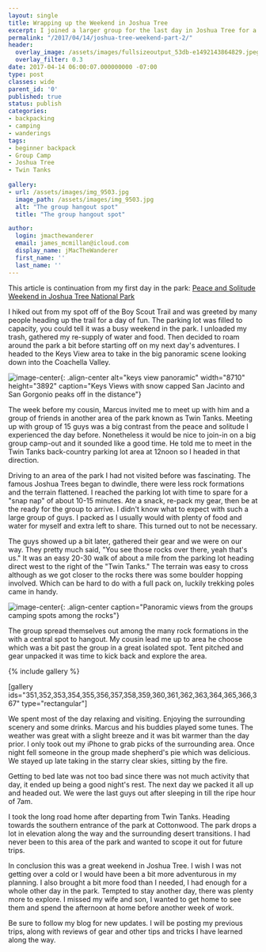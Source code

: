 ```yaml
---
layout: single
title: Wrapping up the Weekend in Joshua Tree
excerpt: I joined a larger group for the last day in Joshua Tree for a different kind of camping from the day before.
permalink: "/2017/04/14/joshua-tree-weekend-part-2/"
header:
  overlay_image: /assets/images/fullsizeoutput_53db-e1492143864829.jpeg
  overlay_filter: 0.3
date: 2017-04-14 06:00:07.000000000 -07:00
type: post
classes: wide
parent_id: '0'
published: true
status: publish
categories:
- backpacking
- camping
- wanderings
tags:
- beginner backpack
- Group Camp
- Joshua Tree
- Twin Tanks
  
gallery:
- url: /assets/images/img_9503.jpg
  image_path: /assets/images/img_9503.jpg
  alt: "The group hangout spot"
  title: "The group hangout spot"

author:
  login: jmacthewanderer
  email: james_mcmillan@icloud.com
  display_name: jMacTheWanderer
  first_name: ''
  last_name: ''
---
```


This article is continuation from my first day in the park: [Peace and Solitude Weekend in Joshua Tree National Park](/2017/04/12/joshua-tree-weekend-part-1/)


I hiked out from my spot off of the Boy Scout Trail and was greeted by many people heading up the trail for a day of fun. The parking lot was filled to capacity, you could tell it was a busy weekend in the park. I unloaded my trash, gathered my re-supply of water and food. Then decided to roam around the park a bit before starting off on my next day's adventures. I headed to the Keys View area to take in the big panoramic scene looking down into the Coachella Valley.

![image-center](https://jmacthewanderer.files.wordpress.com/2017/04/fullsizeoutput_53d9.jpeg){: .align-center alt="keys view panoramic" width="8710" height="3892" caption="Keys Views with snow capped San Jacinto and San Gorgonio peaks off in the distance"}

The week before my cousin, Marcus invited me to meet up with him and a group of friends in another area of the park known as Twin Tanks. Meeting up with group of 15 guys was a big contrast from the peace and solitude I experienced the day before. Nonetheless it would be nice to join-in on a big group camp-out and it sounded like a good time. He told me to meet in the Twin Tanks back-country parking lot area at 12noon so I headed in that direction.

Driving to an area of the park I had not visited before was fascinating. The famous Joshua Trees began to dwindle, there were less rock formations and the terrain flattened. I reached the parking lot with time to spare for a "snap nap" of about 10-15 minutes. Ate a snack, re-pack my gear, then be at the ready for the group to arrive. I didn't know what to expect with such a large group of guys. I packed as I usually would with plenty of food and water for myself and extra left to share. This turned out to not be necessary.

The guys showed up a bit later, gathered their gear and we were on our way. They pretty much said, "You see those rocks over there, yeah that's us." It was an easy 20-30 walk of about a mile from the parking lot heading direct west to the right of the "Twin Tanks." The terrain was easy to cross although as we got closer to the rocks there was some boulder hopping involved. Which can be hard to do with a full pack on, luckily trekking poles came in handy.

![image-center](https://jmacthewanderer.files.wordpress.com/2017/04/fullsizeoutput_53da.jpeg){: .align-center caption="Panoramic views from the groups camping spots among the rocks"}

The group spread themselves out among the many rock formations in the with a central spot to hangout. My cousin lead me up to area he choose which was a bit past the group in a great isolated spot. Tent pitched and gear unpacked it was time to kick back and explore the area.

{% include gallery %}

[gallery ids="351,352,353,354,355,356,357,358,359,360,361,362,363,364,365,366,367" type="rectangular"]

We spent most of the day relaxing and visiting. Enjoying the surrounding scenery and some drinks. Marcus and his buddies played some tunes. The weather was great with a slight breeze and it was bit warmer than the day prior. I only took out my iPhone to grab picks of the surrounding area. Once night fell someone in the group made shepherd's pie which was delicious. We stayed up late taking in the starry clear skies, sitting by the fire.

Getting to bed late was not too bad since there was not much activity that day, it ended up being a good night's rest. The next day we packed it all up and headed out. We were the last guys out after sleeping in till the ripe hour of 7am.

I took the long road home after departing from Twin Tanks. Heading towards the southern entrance of the park at Cottonwood. The park drops a lot in elevation along the way and the surrounding desert transitions. I had never been to this area of the park and wanted to scope it out for future trips.

In conclusion this was a great weekend in Joshua Tree. I wish I was not getting over a cold or I would have been a bit more adventurous in my planning. I also brought a bit more food than I needed, I had enough for a whole other day in the park. Tempted to stay another day, there was plenty more to explore. I missed my wife and son, I wanted to get home to see them and spend the afternoon at home before another week of work.

Be sure to follow my blog for new updates. I will be posting my previous trips, along with reviews of gear and other tips and tricks I have learned along the way.

